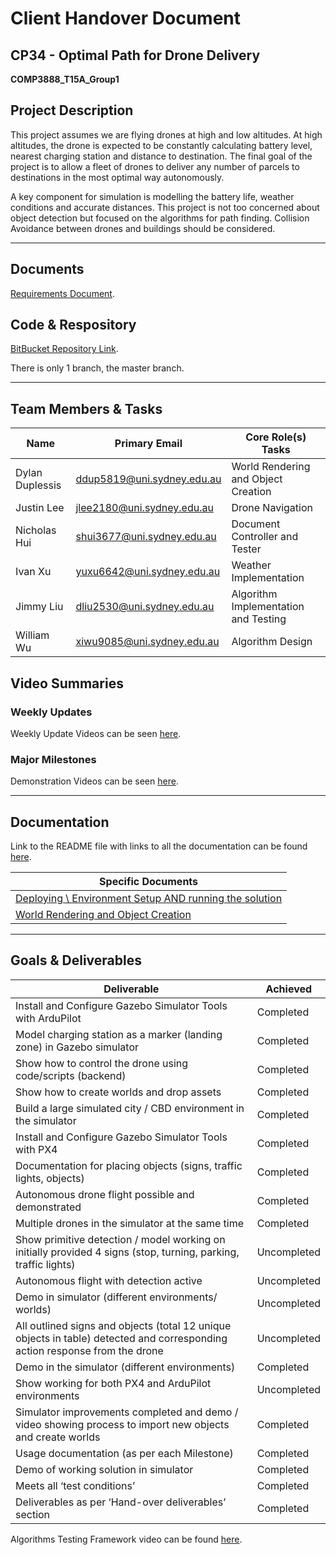 # Client Handover Document
## CP34 - Optimal Path for Drone Delivery
**COMP3888_T15A_Group1**

## Project Description

This project assumes we are flying drones at high and low altitudes. At high altitudes, the drone is expected to be constantly calculating battery level, nearest charging station and distance to destination. The final goal of the project is to allow a fleet of drones to deliver any number of parcels to destinations in the most optimal way autonomously.

A key component for simulation is modelling the battery life, weather conditions and accurate distances. This project is not too concerned about object detection but focused on the algorithms for path finding. Collision Avoidance between drones and buildings should be considered.

---
## Documents

[Requirements Document](https://github.com/wallarug/capstone2020/raw/master/requirements/CP34%20-%20Scope%20and%20Requirements%20Document%20September%202020.pdf).

## Code & Respository
[BitBucket Repository Link](https://bitbucket.org/DylDupe/comp3888_t15a_group1/src/master/).

There is only 1 branch, the master branch.

---
## Team Members & Tasks

| Name | Primary Email | Core Role(s) Tasks |
|--|--|--|
| Dylan Duplessis | ddup5819@uni.sydney.edu.au | World Rendering and Object Creation |
| Justin Lee | jlee2180@uni.sydney.edu.au | Drone Navigation |
| Nicholas Hui | shui3677@uni.sydney.edu.au | Document Controller and Tester |
| Ivan Xu | yuxu6642@uni.sydney.edu.au | Weather Implementation |
| Jimmy Liu | dliu2530@uni.sydney.edu.au | Algorithm Implementation and Testing |
| William Wu | xiwu9085@uni.sydney.edu.au | Algorithm Design |

## Video Summaries

### Weekly Updates

Weekly Update Videos can be seen [here](https://bitbucket.org/DylDupe/comp3888_t15a_group1/wiki/Videos).

### Major Milestones

Demonstration Videos can be seen [here](https://bitbucket.org/DylDupe/comp3888_t15a_group1/wiki/Demos).

---
## Documentation

Link to the README file with links to all the documentation can be found [here](https://bitbucket.org/DylDupe/comp3888_t15a_group1/src/master/Docs/).

| Specific Documents |
| -- |
| [Deploying \ Environment Setup AND running the solution](https://bitbucket.org/DylDupe/comp3888_t15a_group1/src/master/) |
| [World Rendering and Object Creation](https://bitbucket.org/DylDupe/comp3888_t15a_group1/src/master/worlds/) |

---
## Goals & Deliverables

| Deliverable | Achieved |
| -- | -- |
| Install and Configure Gazebo Simulator Tools with ArduPilot | Completed |
| Model charging station as a marker (landing zone) in Gazebo simulator | Completed |
| Show how to control the drone using code/scripts (backend) | Completed |
| Show how to create worlds and drop assets | Completed |
| Build a large simulated city / CBD environment in the simulator | Completed |
| Install and Configure Gazebo Simulator Tools with PX4 | Completed |
| Documentation for placing objects (signs, traffic lights, objects) | Completed |
| Autonomous drone flight possible and demonstrated | Completed |
| Multiple drones in the simulator at the same time | Completed |
| Show primitive detection / model working on initially provided 4 signs (stop, turning, parking, traffic lights) | Uncompleted |
| Autonomous flight with detection active | Uncompleted |
| Demo in simulator (different environments/ worlds) | Uncompleted |
| All outlined signs and objects (total 12 unique objects in table) detected and corresponding action response from the drone | Uncompleted |
| Demo in the simulator (different environments) | Completed |
| Show working for both PX4 and ArduPilot environments | Uncompleted |
| Simulator improvements completed and demo / video showing process to import new objects and create worlds | Completed |
| Usage documentation (as per each Milestone) | Completed |
| Demo of working solution in simulator | Completed |
| Meets all ‘test conditions’ | Completed |
| Deliverables as per ‘Hand-over deliverables’ section | Completed |

Algorithms Testing Framework video can be found [here](https://youtu.be/5wQY8h6KiDs).
